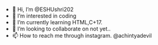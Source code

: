 - 👋 Hi, I’m @ESHUshri202
- 👀 I’m interested in coding
- 🌱 I’m currently learning HTML,C+17.
- 💞️ I’m looking to collaborate on not yet..
- 📫 How to reach me through instagram. @achintyadevil

<!---
ESHUshri202/ESHUshri202 is a ✨ special ✨ repository because its `README.md` (this file) appears on your GitHub profile.
You can click the Preview link to take a look at your changes.
--->
